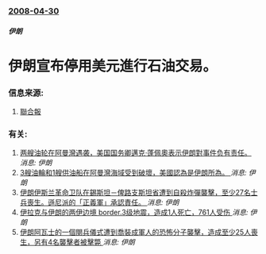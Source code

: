 ### [2008-04-30](/news/2008/04/30/index.md)

##### 伊朗
# 伊朗宣布停用美元進行石油交易。




### 信息来源:

1. [聯合報](http://udn.com/NEWS/FINANCE/FIN5/4324021.shtml)

### 有关:

1. [两艘油轮在阿曼灣遇袭，美国国务卿邁克·蓬佩奧表示伊朗對事件负有责任。 ](/news/2019/06/13/两艘油轮在阿曼灣遇袭-美国国务卿邁克-蓬佩奧表示伊朗對事件负有责任.md) _消息: 伊朗_
2. [3艘油輪和1艘供油船在阿曼灣海域受到破壞，美國認為是伊朗所為。 ](/news/2019/05/1/3艘油輪和1艘供油船在阿曼灣海域受到破壞-美國認為是伊朗所為.md) _消息: 伊朗_
3. [伊朗伊斯兰革命卫队在錫斯坦－俾路支斯坦省遭到自殺炸彈襲擊，至少27名士兵喪生。遜尼派的「正義軍」承認責任。 ](/news/2019/02/13/伊朗伊斯兰革命卫队在錫斯坦-俾路支斯坦省遭到自殺炸彈襲擊-至少27名士兵喪生-遜尼派的-正義軍-承認責任.md) _消息: 伊朗_
4. [伊拉克与伊朗的两伊边境 border.3级地震，造成1人死亡，761人受伤 ](/news/2018/11/25/伊拉克与伊朗的两伊边境-border3级地震-造成1人死亡-761人受伤.md) _消息: 伊朗_
5. [伊朗阿瓦士的一個閱兵儀式遭到喬裝成軍人的恐怖分子襲擊，造成至少25人喪生，另有4名襲擊者被擊斃 ](/news/2018/09/22/伊朗阿瓦士的一個閱兵儀式遭到喬裝成軍人的恐怖分子襲擊-造成至少25人喪生-另有4名襲擊者被擊斃.md) _消息: 伊朗_
